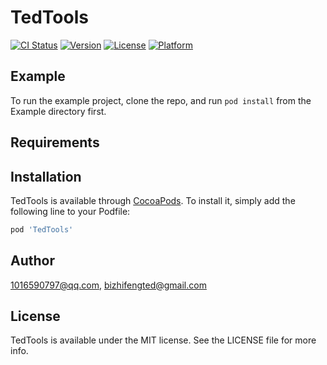 # TedTools

[![CI Status](https://img.shields.io/travis/1016590797@qq.com/TedTools.svg?style=flat)](https://travis-ci.org/1016590797@qq.com/TedTools)
[![Version](https://img.shields.io/cocoapods/v/TedTools.svg?style=flat)](https://cocoapods.org/pods/TedTools)
[![License](https://img.shields.io/cocoapods/l/TedTools.svg?style=flat)](https://cocoapods.org/pods/TedTools)
[![Platform](https://img.shields.io/cocoapods/p/TedTools.svg?style=flat)](https://cocoapods.org/pods/TedTools)

## Example

To run the example project, clone the repo, and run `pod install` from the Example directory first.

## Requirements

## Installation

TedTools is available through [CocoaPods](https://cocoapods.org). To install
it, simply add the following line to your Podfile:

```ruby
pod 'TedTools'
```

## Author

1016590797@qq.com, bizhifengted@gmail.com

## License

TedTools is available under the MIT license. See the LICENSE file for more info.
